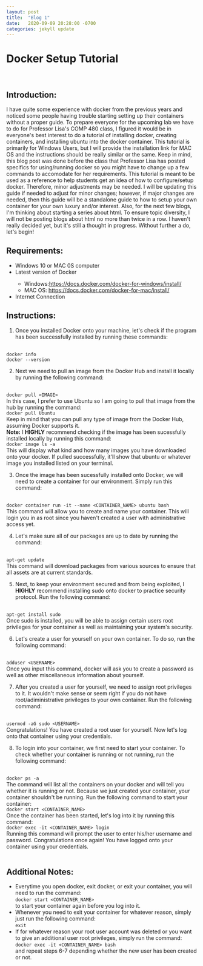```yaml
---
layout: post
title:  "Blog 1"
date:   2020-09-09 20:28:00 -0700
categories: jekyll update
---
```

<h1><b>Docker Setup Tutorial</b></h1>
<br>
<h2><b>Introduction:</b></h2>
<p>I have quite some experience with docker from the previous years and noticed some people having trouble starting setting up their containers without a proper guide. To prepare everyone for the upcoming lab we have to do for Professor Lisa's COMP 480 class, I figured it would be in everyone's best interest to do a tutorial of installing docker, creating containers, and installing ubuntu into the docker container. This tutorial is primarily for Windows Users, but I will provide the installation link for MAC OS and the instructions should be really similar or the same. Keep in mind, this blog post was done before the class that Professor Lisa has posted specifics for using/running docker so you might have to change up a few commands to accomodate for her requirements. This tutorial is meant to be used as a reference to help students get an idea of how to configure/setup docker. Therefore, minor adjustments may be needed. I will be updating this guide if needed to adjust for minor changes; however, if major changes are needed, then this guide will be a standalone guide to how to setup your own container for your own luxury and/or interest. Also, for the next few blogs, I'm thinking about starting a series about html. To ensure topic diversity, I will not be posting blogs about html no more than twice in a row. I haven't really decided yet, but it's still a thought in progress. Without further a do, let's begin!</p>
<h2><b>Requirements:</b></h2>
<ul>
<li>Windows 10 or MAC 0S computer</li>
<li>Latest version of Docker</li>
<ul>
<li>Windows:<a href="https://docs.docker.com/docker-for-windows/install/">https://docs.docker.com/docker-for-windows/install/</a></li>
<li>MAC OS: <a href="https://docs.docker.com/docker-for-mac/install/">https://docs.docker.com/docker-for-mac/install/</a></li>
</ul>
<li>Internet Connection</li>
</ul>
<h2><b>Instructions:</b></h2>

1. Once you installed Docker onto your machine, let's check if the program has been successfully installed by running these commands:
<br>
<code>docker info</code>
<br>
<code>docker --version</code>

2. Next we need to pull an  image from the Docker Hub and install it locally by running the following command:
<br>
<code>docker pull &lt;IMAGE&gt;</code>
<br>
In this case, I prefer to use Ubuntu so I am going to pull that image from the hub by running the command:
<br>
<code>docker pull Ubuntu</code>
<br>
Keep in mind that you can pull any type of image from the Docker Hub, assuming Docker supports it.
<br>
<b>Note:</b> I <strong>HIGHLY</strong> recommend checking if the image has been sucessfully installed locally by running this command:
<br>
<code>docker image ls -a</code>
<br>
This will display what kind and how many images you have downloaded onto your docker. If pulled successfully, it'll show that ubuntu or whatever image you installed listed on your terminal.

3. Once the image has been sucessfully installed onto Docker, we will need to create a container for our environment. Simply run this command:
<br>
<code>docker container run -it --name &lt;CONTAINER_NAME&gt; ubuntu bash</code>
<br>
This command will allow you to create and name your container. This will login you in as root since you haven't created a user with administrative access yet.

4. Let's make sure all of our packages are up to date by running the command:
<br>
<code>apt-get update</code>
<br>
This command will download packages from various sources to ensure that all assets are at current standards.

5. Next, to keep your environment secured and from being exploited, I <strong>HIGHLY</strong> recommend installing sudo onto docker to practice security protocol. Run the following command:
<br>
<code>apt-get install sudo</code>
<br>
Once sudo is installed, you will be able to assign certain users root privileges for your container as well as maintaining your system's security.

6. Let's create a user for yourself on your own container. To do so, run the following command:
<br>
<code>adduser &lt;USERNAME&gt;</code>
<br>
Once you input this command, docker will ask you to create a password as well as other miscellaneous information about yourself.

7. After you created a user for yourself, we need to assign root privileges to it. It wouldn't make sense or seem right if you do not have root/adiministrative privileges to your own container. Run the following command:
<br>
<code>usermod -aG sudo &lt;USERNAME&gt;</code>
<br>
Congratulations! You have created a root user for yourself. Now let's log onto that container using your credentials.

8. To login into your container, we first need to start your container. To check whether your container is running or not running, run the following command:
<br>
<code>docker ps -a</code>
<br>
The command will list all the containers on your docker and will tell you whether it is running or not. Because we just created your container, your container shouldn't be running. Run the following command to start your container:
<br>
<code>docker start &lt;CONTAINER_NAME&gt;</code>
<br>
Once the container has been started, let's log into it by running this command:
<br>
<code>docker exec -it &lt;CONTAINER_NAME&gt; login</code>
<br>
Running this command will prompt the user to enter his/her username and password.
Congratulations once again! You have logged onto your container using your credentials.
<br>
<br>
<h2><b>Additional Notes:</b></h2>
<ul>
<li>Everytime you open docker, exit docker, or exit your container, you will need to run the command: 
<br>
<code>docker start &lt;CONTAINER_NAME&gt;</code>
<br>
to start your container again before you log into it.
</li>
<li>Whenever you need to exit your container for whatever reason, simply just run the following command:
<br>
<code>exit</code>
</li>
<li>If for whatever reason your root user account was deleted or you want to give an additional user root privileges, simply run the command:
<br>
<code>docker exec -it &lt;CONTAINER_NAME&gt; bash</code>
<br>
and repeat steps 6-7 depending whether the new user has been created or not. 
</li>
</ul>
